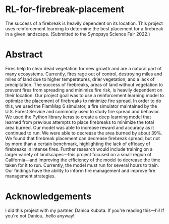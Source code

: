 # RL-for-firebreak-placement
The success of a firebreak is heavily dependent on its location. This project uses reinforcement learning to determine the best placement for a firebreak in a given landscape. (Submitted to the Synopsys Science Fair 2022.)

# Abstract
Fires help to clear dead vegetation for new growth and are a natural part of many
ecosystems. Currently, fires rage out of control, destroying miles and miles of land
due to higher temperatures, drier vegetation, and a lack of precipitation. The success
of firebreaks, areas of land without vegetation to prevent fires from spreading and
minimize fire risk, is heavily dependent on their location. Our project goal was to use a
reinforcement learning model to optimize the placement of firebreaks to minimize fire
spread. In order to do this, we used the FlamMap 6 simulator, a fire simulator
maintained by the U.S. Forest Service and commonly used to study fire spread and
behavior. We used the Python library keras to create a deep learning model that
learned from previous attempts to place firebreaks to minimize the total area burned.
Our model was able to increase reward and accuracy as it continued to run. We were
able to decrease the area burned by about 39%. We found that firebreak placement
can decrease firebreak spread, but not by more than a certain benchmark,
highlighting the lack of efficacy of firebreaks in intense fires. Further research would
include training on a larger variety of landscapes—this project focused on a small
region of California—and improving the efficiency of the model to decrease the time
taken for it to run. Currently, the model must run for several hours to train. Our
findings have the ability to inform fire management and improve fire management
strategies.

# Acknowledgements
I did this project with my partner, Danica Kubota. If you're reading this—hi! If you're not Danica...hello anyway!
